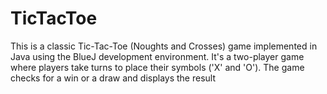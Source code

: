 # TicTacToe
This is a classic Tic-Tac-Toe (Noughts and Crosses) game implemented in Java using the BlueJ development environment. It's a two-player game where players take turns to place their symbols ('X' and 'O'). The game checks for a win or a draw and displays the result
